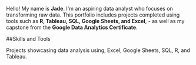 Hello! My name is **Jade**. I'm an aspiring data analyst who focuses on transforming raw data. This portfolio includes projects completed using tools such as **R, Tableau, SQL, Google Sheets, and Excel**, - as well as my capstone from the **Google Data Analytics Certificate**. 


##Skills and Tools

Projects showcasing data analysis using, Excel, Google Sheets, SQL, R, and Tableau. 
